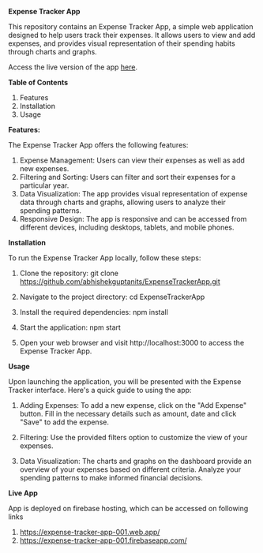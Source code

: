**Expense Tracker App**

This repository contains an Expense Tracker App, a simple web application designed to help users track their expenses. 
It allows users to view and add expenses, and provides visual representation of their spending habits through charts and 
graphs.

Access the live version of the app [here](https://expense-tracker-app-001.web.app/).

**Table of Contents**
  1. Features
  2. Installation
  3. Usage

**Features:**

The Expense Tracker App offers the following features:

1. Expense Management: Users can view their expenses as well as add new expenses.
2. Filtering and Sorting: Users can filter and sort their expenses for a particular year.
3. Data Visualization: The app provides visual representation of expense data through charts and graphs, allowing users 
    to analyze their spending patterns.
4. Responsive Design: The app is responsive and can be accessed from different devices, including desktops, 
    tablets, and mobile phones.

**Installation**

To run the Expense Tracker App locally, follow these steps:

1. Clone the repository:
    git clone https://github.com/abhishekguptanits/ExpenseTrackerApp.git
    
2. Navigate to the project directory:
    cd ExpenseTrackerApp

3. Install the required dependencies:
    npm install

4. Start the application:
  npm start

5. Open your web browser and visit http://localhost:3000 to access the Expense Tracker App.


**Usage**

Upon launching the application, you will be presented with the Expense Tracker interface. Here's a quick guide to 
using the app:

1. Adding Expenses: To add a new expense, click on the "Add Expense" button. Fill in the necessary details such as 
    amount, date and click "Save" to add the expense.
    
2. Filtering: Use the provided filters option to customize the view of your expenses.

3. Data Visualization: The charts and graphs on the dashboard provide an overview of your expenses based on different criteria. 
    Analyze your spending patterns to make informed financial decisions.

**Live App**

App is deployed on firebase hosting, which can be accessed on following links
1. https://expense-tracker-app-001.web.app/
2. https://expense-tracker-app-001.firebaseapp.com/
